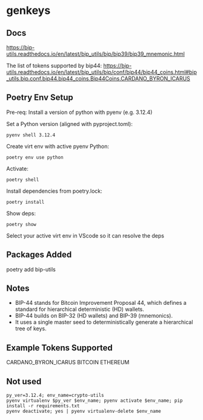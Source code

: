 # genkeys

## Docs

https://bip-utils.readthedocs.io/en/latest/bip_utils/bip/bip39/bip39_mnemonic.html

The list of tokens supported by bip44:
https://bip-utils.readthedocs.io/en/latest/bip_utils/bip/conf/bip44/bip44_coins.html#bip_utils.bip.conf.bip44.bip44_coins.Bip44Coins.CARDANO_BYRON_ICARUS


## Poetry Env Setup

Pre-req: Install a version of python with pyenv (e.g. 3.12.4)

Set a Python version (aligned with pyproject.toml):
```SH
pyenv shell 3.12.4
```

Create virt env with active pyenv Python:
```SH
poetry env use python
```

Activate:
```SH
poetry shell
```

Install dependencies from poetry.lock:
```SH
poetry install
```

Show deps:
```SH
poetry show
```

Select your active virt env in VScode so it can resolve the deps

## Packages Added

poetry add bip-utils


## Notes

- BIP-44 stands for Bitcoin Improvement Proposal 44, which defines a standard for hierarchical deterministic (HD) wallets.
- BIP-44 builds on BIP-32 (HD wallets) and BIP-39 (mnemonics).
- It uses a single master seed to deterministically generate a hierarchical tree of keys.


## Example Tokens Supported

CARDANO_BYRON_ICARUS
BITCOIN
ETHEREUM


## Not used

```SH
py_ver=3.12.4; env_name=crypto-utils
pyenv virtualenv $py_ver $env_name; pyenv activate $env_name; pip install -r requirements.txt
pyenv deactivate; yes | pyenv virtualenv-delete $env_name
```

